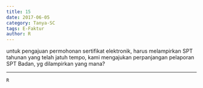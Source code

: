 ```yaml
---
title: 15
date: 2017-06-05
category: Tanya-SC
tags: E-Faktur
author: R
---
```


untuk pengajuan permohonan sertifikat elektronik, harus melampirkan SPT tahunan yang telah jatuh tempo, kami mengajukan perpanjangan pelaporan SPT Badan, yg dilampirkan yang mana?

---



`R`

